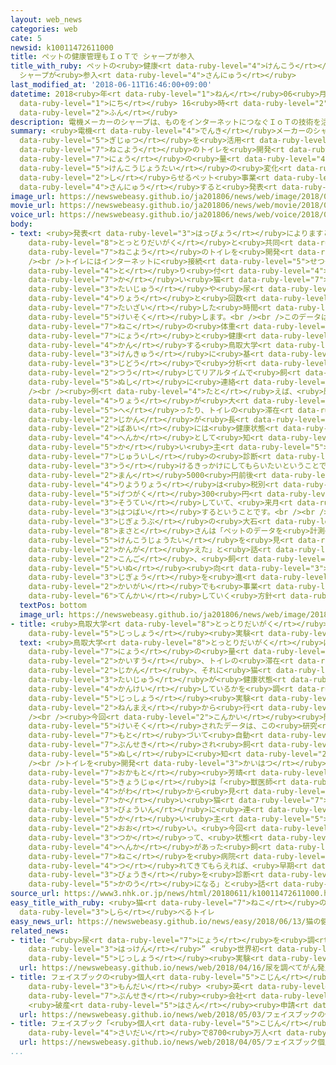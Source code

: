 ```yaml
---
layout: web_news
categories: web
cate: 5
newsid: k10011472611000
title: ペットの健康管理もＩｏＴで シャープが参入
title_with_ruby: ペットの<ruby>健康<rt data-ruby-level="4">けんこう</rt></ruby><ruby>管理<rt data-ruby-level="4">かんり</rt></ruby>もＩｏＴで
  シャープが<ruby>参入<rt data-ruby-level="4">さんにゅう</rt></ruby>
last_modified_at: '2018-06-11T16:46:00+09:00'
datetime: 2018<ruby>年<rt data-ruby-level="1">ねん</rt></ruby>06<ruby>月<rt data-ruby-level="1">がつ</rt></ruby>11<ruby>日<rt
  data-ruby-level="1">にち</rt></ruby> 16<ruby>時<rt data-ruby-level="2">じ</rt></ruby>46<ruby>分<rt
  data-ruby-level="2">ふん</rt></ruby>
description: 電機メーカーのシャープは、ものをインターネットにつなぐＩｏＴの技術を活用した猫用のトイレを開発し、尿の量などから健康状態の変化を知らせるペット事業に参入すると発表しました。
summary: <ruby>電機<rt data-ruby-level="4">でんき</rt></ruby>メーカーのシャープは、ものをインターネットにつなぐＩｏＴの<ruby>技術<rt
  data-ruby-level="5">ぎじゅつ</rt></ruby>を<ruby>活用<rt data-ruby-level="2">かつよう</rt></ruby>した<ruby>猫用<rt
  data-ruby-level="7">ねこよう</rt></ruby>のトイレを<ruby>開発<rt data-ruby-level="3">かいはつ</rt></ruby>し、<ruby>尿<rt
  data-ruby-level="7">にょう</rt></ruby>の<ruby>量<rt data-ruby-level="4">りょう</rt></ruby>などから<ruby>健康状態<rt
  data-ruby-level="5">けんこうじょうたい</rt></ruby>の<ruby>変化<rt data-ruby-level="4">へんか</rt></ruby>を<ruby>知<rt
  data-ruby-level="2">し</rt></ruby>らせるペット<ruby>事業<rt data-ruby-level="3">じぎょう</rt></ruby>に<ruby>参入<rt
  data-ruby-level="4">さんにゅう</rt></ruby>すると<ruby>発表<rt data-ruby-level="3">はっぴょう</rt></ruby>しました。
image_url: https://newswebeasy.github.io/ja201806/news/web/image/2018/06/11/K10011472611_1806111553_1806111639_01_03.jpg
movie_url: https://newswebeasy.github.io/ja201806/news/web/movie/2018/06/11/k10011472611_201806111814_201806111818.mp4
voice_url: https://newswebeasy.github.io/ja201806/news/web/voice/2018/06/11/k10011472611_201806111814_201806111818.mp3
body:
- text: <ruby>発表<rt data-ruby-level="3">はっぴょう</rt></ruby>によりますと、シャープは<ruby>鳥取大学<rt
    data-ruby-level="8">とっとりだいがく</rt></ruby>と<ruby>共同<rt data-ruby-level="4">きょうどう</rt></ruby>で<ruby>猫用<rt
    data-ruby-level="7">ねこよう</rt></ruby>のトイレを<ruby>開発<rt data-ruby-level="3">かいはつ</rt></ruby>しました。<br
    /><br />トイレにはインターネットに<ruby>接続<rt data-ruby-level="5">せつぞく</rt></ruby>した２つのセンサーが<ruby>取<rt
    data-ruby-level="4">と</rt></ruby>り<ruby>付<rt data-ruby-level="4">つ</rt></ruby>けられていて、<ruby>飼<rt
    data-ruby-level="7">か</rt></ruby>い<ruby>猫<rt data-ruby-level="7">ねこ</rt></ruby>の<ruby>体重<rt
    data-ruby-level="3">たいじゅう</rt></ruby>や<ruby>尿<rt data-ruby-level="7">にょう</rt></ruby>の<ruby>量<rt
    data-ruby-level="4">りょう</rt></ruby>と<ruby>回数<rt data-ruby-level="2">かいすう</rt></ruby>、トイレに<ruby>滞在<rt
    data-ruby-level="7">たいざい</rt></ruby>した<ruby>時間<rt data-ruby-level="2">じかん</rt></ruby>を<ruby>計測<rt
    data-ruby-level="5">けいそく</rt></ruby>します。<br /><br />このデータはインターネット<ruby>上<rt data-ruby-level="1">じょう</rt></ruby>で、<ruby>猫<rt
    data-ruby-level="7">ねこ</rt></ruby>の<ruby>体重<rt data-ruby-level="3">たいじゅう</rt></ruby>や<ruby>尿<rt
    data-ruby-level="7">にょう</rt></ruby>と<ruby>健康<rt data-ruby-level="4">けんこう</rt></ruby>に<ruby>関<rt
    data-ruby-level="4">かん</rt></ruby>する<ruby>鳥取大学<rt data-ruby-level="8">とっとりだいがく</rt></ruby>の<ruby>研究<rt
    data-ruby-level="3">けんきゅう</rt></ruby>に<ruby>基<rt data-ruby-level="7">もと</rt></ruby>づいて<ruby>自動<rt
    data-ruby-level="3">じどう</rt></ruby>で<ruby>分析<rt data-ruby-level="7">ぶんせき</rt></ruby>され、スマートフォンのアプリを<ruby>通<rt
    data-ruby-level="2">つう</rt></ruby>じてリアルタイムで<ruby>飼<rt data-ruby-level="5">か</rt></ruby>い<ruby>主<rt
    data-ruby-level="5">ぬし</rt></ruby>に<ruby>連絡<rt data-ruby-level="7">れんらく</rt></ruby>されます。<br
    /><br /><ruby>例<rt data-ruby-level="4">たと</rt></ruby>えば、<ruby>尿<rt data-ruby-level="7">にょう</rt></ruby>の<ruby>量<rt
    data-ruby-level="4">りょう</rt></ruby>が<ruby>大<rt data-ruby-level="1">おお</rt></ruby>きく<ruby>減<rt
    data-ruby-level="5">へ</rt></ruby>ったり、トイレの<ruby>滞在<rt data-ruby-level="7">たいざい</rt></ruby><ruby>時間<rt
    data-ruby-level="2">じかん</rt></ruby>が<ruby>長<rt data-ruby-level="2">なが</rt></ruby>くなったりした<ruby>場合<rt
    data-ruby-level="2">ばあい</rt></ruby>には<ruby>健康状態<rt data-ruby-level="5">けんこうじょうたい</rt></ruby>の<ruby>変化<rt
    data-ruby-level="4">へんか</rt></ruby>として<ruby>知<rt data-ruby-level="2">し</rt></ruby>らされ、<ruby>飼<rt
    data-ruby-level="5">か</rt></ruby>い<ruby>主<rt data-ruby-level="5">ぬし</rt></ruby>に<ruby>獣医師<rt
    data-ruby-level="7">じゅういし</rt></ruby>の<ruby>診断<rt data-ruby-level="7">しんだん</rt></ruby>を<ruby>受<rt
    data-ruby-level="3">う</rt></ruby>けるきっかけにしてもらいたいということです。<br /><br />トイレは２<ruby>万<rt
    data-ruby-level="2">まん</rt></ruby>5000<ruby>円前後<rt data-ruby-level="2">えんぜんご</rt></ruby>、アプリの<ruby>利用料<rt
    data-ruby-level="4">りようりょう</rt></ruby>は<ruby>税別<rt data-ruby-level="5">ぜいべつ</rt></ruby>で<ruby>月額<rt
    data-ruby-level="5">げつがく</rt></ruby>300<ruby>円<rt data-ruby-level="1">えん</rt></ruby>を<ruby>想定<rt
    data-ruby-level="3">そうてい</rt></ruby>していて、<ruby>来月<rt data-ruby-level="2">らいげつ</rt></ruby>から<ruby>発売<rt
    data-ruby-level="3">はつばい</rt></ruby>するということです。<br /><br />シャープＩｏＴクラウド<ruby>事業部<rt
    data-ruby-level="3">じぎょうぶ</rt></ruby>の<ruby>大石<rt data-ruby-level="1">おおいし</rt></ruby><ruby>正人<rt
    data-ruby-level="8">まさと</rt></ruby>さんは「ペットのデータを<ruby>計測<rt data-ruby-level="5">けいそく</rt></ruby>して<ruby>健康状態<rt
    data-ruby-level="5">けんこうじょうたい</rt></ruby>を<ruby>見<rt data-ruby-level="1">み</rt></ruby>えるようにすれば、ビジネスになると<ruby>考<rt
    data-ruby-level="2">かんが</rt></ruby>えた」と<ruby>話<rt data-ruby-level="2">はな</rt></ruby>していて、<ruby>今後<rt
    data-ruby-level="2">こんご</rt></ruby>、<ruby>飼<rt data-ruby-level="5">か</rt></ruby>い<ruby>犬<rt
    data-ruby-level="5">いぬ</rt></ruby><ruby>向<rt data-ruby-level="3">む</rt></ruby>けの<ruby>事業<rt
    data-ruby-level="3">じぎょう</rt></ruby>を<ruby>進<rt data-ruby-level="3">すす</rt></ruby>めるとともに<ruby>海外<rt
    data-ruby-level="2">かいがい</rt></ruby>でも<ruby>事業<rt data-ruby-level="3">じぎょう</rt></ruby>を<ruby>展開<rt
    data-ruby-level="6">てんかい</rt></ruby>していく<ruby>方針<rt data-ruby-level="6">ほうしん</rt></ruby>です。
  textPos: bottom
  image_url: https://newswebeasy.github.io/ja201806/news/web/image/2018/06/11/K10011472611_1806111553_1806111639_01_03.jpg
- title: <ruby>鳥取大学<rt data-ruby-level="8">とっとりだいがく</rt></ruby> ３<ruby>年前<rt data-ruby-level="2">ねんまえ</rt></ruby>から<ruby>実証<rt
    data-ruby-level="5">じっしょう</rt></ruby><ruby>実験<rt data-ruby-level="4">じっけん</rt></ruby>
  text: <ruby>鳥取大学<rt data-ruby-level="8">とっとりだいがく</rt></ruby>は、<ruby>猫<rt data-ruby-level="7">ねこ</rt></ruby>の<ruby>尿<rt
    data-ruby-level="7">にょう</rt></ruby>の<ruby>量<rt data-ruby-level="4">りょう</rt></ruby>と<ruby>回数<rt
    data-ruby-level="2">かいすう</rt></ruby>、トイレの<ruby>滞在<rt data-ruby-level="7">たいざい</rt></ruby><ruby>時間<rt
    data-ruby-level="2">じかん</rt></ruby>、それに<ruby>猫<rt data-ruby-level="7">ねこ</rt></ruby>の<ruby>体重<rt
    data-ruby-level="3">たいじゅう</rt></ruby>が<ruby>健康状態<rt data-ruby-level="5">けんこうじょうたい</rt></ruby>とどう<ruby>関係<rt
    data-ruby-level="4">かんけい</rt></ruby>しているかを<ruby>調<rt data-ruby-level="3">しら</rt></ruby>べる<ruby>実証<rt
    data-ruby-level="5">じっしょう</rt></ruby><ruby>実験<rt data-ruby-level="4">じっけん</rt></ruby>を３<ruby>年前<rt
    data-ruby-level="2">ねんまえ</rt></ruby>から<ruby>行<rt data-ruby-level="2">おこな</rt></ruby>っています。<br
    /><br /><ruby>今回<rt data-ruby-level="2">こんかい</rt></ruby><ruby>開発<rt data-ruby-level="3">かいはつ</rt></ruby>されたトイレで<ruby>計測<rt
    data-ruby-level="5">けいそく</rt></ruby>されたデータは、この<ruby>研究<rt data-ruby-level="3">けんきゅう</rt></ruby>に<ruby>基<rt
    data-ruby-level="7">もと</rt></ruby>づいて<ruby>自動<rt data-ruby-level="3">じどう</rt></ruby>で<ruby>分析<rt
    data-ruby-level="7">ぶんせき</rt></ruby>され<ruby>飼<rt data-ruby-level="5">か</rt></ruby>い<ruby>主<rt
    data-ruby-level="5">ぬし</rt></ruby>に<ruby>知<rt data-ruby-level="2">し</rt></ruby>らされます。<br
    /><br />トイレを<ruby>開発<rt data-ruby-level="3">かいはつ</rt></ruby>した<ruby>鳥取大学<rt data-ruby-level="8">とっとりだいがく</rt></ruby>の<ruby>岡本<rt
    data-ruby-level="7">おかもと</rt></ruby><ruby>芳晴<rt data-ruby-level="8">よしはる</rt></ruby><ruby>教授<rt
    data-ruby-level="5">きょうじゅ</rt></ruby>は「<ruby>獣医師<rt data-ruby-level="7">じゅういし</rt></ruby><ruby>側<rt
    data-ruby-level="4">がわ</rt></ruby>から<ruby>見<rt data-ruby-level="1">み</rt></ruby>ると、<ruby>飼<rt
    data-ruby-level="7">か</rt></ruby>い<ruby>猫<rt data-ruby-level="7">ねこ</rt></ruby>をなかなか<ruby>病院<rt
    data-ruby-level="3">びょういん</rt></ruby>に<ruby>連<rt data-ruby-level="4">つ</rt></ruby>れてこない<ruby>飼<rt
    data-ruby-level="5">か</rt></ruby>い<ruby>主<rt data-ruby-level="5">ぬし</rt></ruby>が<ruby>多<rt
    data-ruby-level="2">おお</rt></ruby>い。<ruby>今回<rt data-ruby-level="2">こんかい</rt></ruby>のトイレを<ruby>使<rt
    data-ruby-level="3">つか</rt></ruby>って、<ruby>状態<rt data-ruby-level="5">じょうたい</rt></ruby>に<ruby>変化<rt
    data-ruby-level="4">へんか</rt></ruby>があった<ruby>飼<rt data-ruby-level="7">か</rt></ruby>い<ruby>猫<rt
    data-ruby-level="7">ねこ</rt></ruby>を<ruby>病院<rt data-ruby-level="3">びょういん</rt></ruby>に<ruby>連<rt
    data-ruby-level="4">つ</rt></ruby>れてきてもらえれば、<ruby>早期<rt data-ruby-level="3">そうき</rt></ruby>に<ruby>病気<rt
    data-ruby-level="3">びょうき</rt></ruby>を<ruby>診断<rt data-ruby-level="7">しんだん</rt></ruby>することが<ruby>可能<rt
    data-ruby-level="5">かのう</rt></ruby>になる」と<ruby>話<rt data-ruby-level="2">はな</rt></ruby>しています。
source_url: https://www3.nhk.or.jp/news/html/20180611/k10011472611000.html
easy_title_with_ruby: <ruby>猫<rt data-ruby-level="7">ねこ</rt></ruby>の<ruby>健康<rt data-ruby-level="4">けんこう</rt></ruby>を<ruby>調<rt
  data-ruby-level="3">しら</rt></ruby>べるトイレ
easy_news_url: https://newswebeasy.github.io/news/easy/2018/06/13/猫の健康を調べるトイレ
related_news:
- title: “<ruby>尿<rt data-ruby-level="7">にょう</rt></ruby>を<ruby>調<rt data-ruby-level="3">しら</rt></ruby>べてがん<ruby>発見<rt
    data-ruby-level="3">はっけん</rt></ruby>” <ruby>世界初<rt data-ruby-level="4">せかいはつ</rt></ruby>の<ruby>実証<rt
    data-ruby-level="5">じっしょう</rt></ruby><ruby>実験<rt data-ruby-level="4">じっけん</rt></ruby>へ
  url: https://newswebeasy.github.io/news/web/2018/04/16/尿を調べてがん発見-世界初の実証実験へ
- title: フェイスブックの<ruby>個人<rt data-ruby-level="5">こじん</rt></ruby>データ<ruby>流用<rt data-ruby-level="3">りゅうよう</rt></ruby><ruby>問題<rt
    data-ruby-level="3">もんだい</rt></ruby> <ruby>英<rt data-ruby-level="4">えい</rt></ruby>データ<ruby>分析<rt
    data-ruby-level="7">ぶんせき</rt></ruby><ruby>会社<rt data-ruby-level="2">がいしゃ</rt></ruby>
    <ruby>破産<rt data-ruby-level="5">はさん</rt></ruby><ruby>申請<rt data-ruby-level="7">しんせい</rt></ruby>
  url: https://newswebeasy.github.io/news/web/2018/05/03/フェイスブックの個人データ流用問題-英データ分析会社-破産申請
- title: フェイスブック「<ruby>個人<rt data-ruby-level="5">こじん</rt></ruby>データ<ruby>流出<rt data-ruby-level="3">りゅうしゅつ</rt></ruby>は<ruby>最大<rt
    data-ruby-level="4">さいだい</rt></ruby>で8700<ruby>万人<rt data-ruby-level="2">まんにん</rt></ruby>」
  url: https://newswebeasy.github.io/news/web/2018/04/05/フェイスブック個人データ流出は最大で8700万人
...
```

